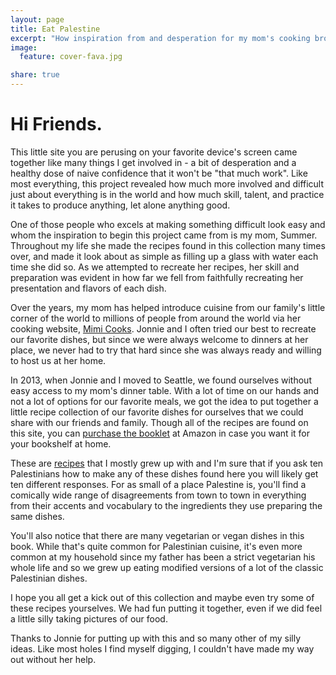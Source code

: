 ```yaml
---
layout: page
title: Eat Palestine
excerpt: "How inspiration from and desperation for my mom's cooking brought EAT PALESTINE together."
image:
  feature: cover-fava.jpg

share: true
---
```


# Hi Friends.

This little site you are perusing on your favorite device's screen came together like many things I get involved in - a bit of desperation and a healthy dose of naive confidence that it won't be "that much work". Like most everything, this project revealed how much more involved and difficult just about everything is in the world and how much skill, talent, and practice it takes to produce anything, let alone anything good.

One of those people who excels at making something difficult look easy and whom the inspiration to begin this project came from is my mom, Summer. Throughout my life she made the recipes found in this collection many times over, and made it look about as simple as filling up a glass with water each time she did so. As we attempted to recreate her recipes, her skill and preparation was evident in how far we fell from faithfully recreating her presentation and flavors of each dish.

Over the years, my mom has helped introduce cuisine from our family's little corner of the world to millions of people from around the world via her cooking website, [Mimi Cooks](http://www.mimicooks.com). Jonnie and I often tried our best to recreate our favorite dishes, but since we were always welcome to dinners at her place, we never had to try that hard since she was always ready and willing to host us at her home.

In 2013, when Jonnie and I moved to Seattle, we found ourselves without easy access to my mom's dinner table. With a lot of time on our hands and not a lot of options for our favorite meals, we got the idea to put together a little recipe collection of our favorite dishes for ourselves that we could share with our friends and family. Though all of the recipes are found on this site, you can [purchase the booklet](http://www.amazon.com/PALESTINE-Jonnie-Rettele-Mustafa-Shabib/dp/1320291627) at Amazon in case you want it for your bookshelf at home.

These are [recipes](/recipes) that I mostly grew up with and I'm sure that if you ask ten Palestinians how to make any of these dishes found here you will likely get ten different responses. For as small of a place Palestine is, you'll find a comically wide range of disagreements from town to town in everything from their accents and vocabulary to the ingredients they use preparing the same dishes.

You'll also notice that there are many vegetarian or vegan dishes in this book. While that's quite common for Palestinian cuisine, it's even more common at my household since my father has been a strict vegetarian his whole life and so we grew up eating modified  versions of a lot of the classic Palestinian dishes.

I hope you all get a kick out of this collection and maybe even try some of these recipes yourselves. We had fun putting it together, even if we did feel a little silly taking pictures of our food.

Thanks to Jonnie for putting up with this and so many other of my silly ideas. Like most holes I find myself digging, I couldn't have made my way out without her help.
